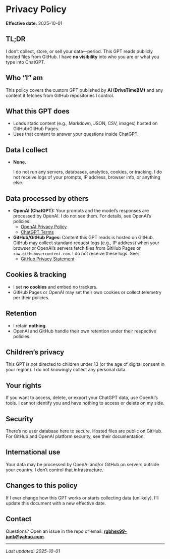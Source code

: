 # Privacy Policy

**Effective date:** 2025-10-01

## TL;DR

I don’t collect, store, or sell your data—period. This GPT reads publicly hosted files from GitHub. I have **no visibility** into who you are or what you type into ChatGPT.

## Who “I” am

This policy covers the custom GPT published by **Al (DriveTimeBM)** and any content it fetches from GitHub repositories I control.

## What this GPT does

- Loads static content (e.g., Markdown, JSON, CSV, images) hosted on GitHub/GitHub Pages.
- Uses that content to answer your questions inside ChatGPT.

## Data I collect

- **None.**  
  
  I do not run any servers, databases, analytics, cookies, or tracking. I do not receive logs of your prompts, IP address, browser info, or anything else.

## Data processed by others

- **OpenAI (ChatGPT):** Your prompts and the model’s responses are processed by OpenAI. I do not see them. For details, see OpenAI’s policies:  
  - [OpenAI Privacy Policy](https://openai.com/policies/privacy-policy)  
  - [ChatGPT Terms](https://openai.com/policies/terms-of-use)
- **GitHub/GitHub Pages:** Content this GPT reads is hosted on GitHub. GitHub may collect standard request logs (e.g., IP address) when your browser or OpenAI’s servers fetch files from GitHub Pages or `raw.githubusercontent.com`. I do not receive these logs. See:  
  - [GitHub Privacy Statement](https://docs.github.com/en/site-policy/privacy-policies/github-privacy-statement)

## Cookies & tracking

- I set **no cookies** and embed no trackers.  
- GitHub Pages or OpenAI may set their own cookies or collect telemetry per their policies.

## Retention

- I retain **nothing**.  
- OpenAI and GitHub handle their own retention under their respective policies.

## Children’s privacy

This GPT is not directed to children under 13 (or the age of digital consent in your region). I do not knowingly collect any personal data.

## Your rights

If you want to access, delete, or export your ChatGPT data, use OpenAI’s tools. I cannot identify you and have nothing to access or delete on my side.

## Security

There’s no user database here to secure. Hosted files are public on GitHub. For GitHub and OpenAI platform security, see their documentation.

## International use

Your data may be processed by OpenAI and/or GitHub on servers outside your country. I don’t control that infrastructure.

## Changes to this policy

If I ever change how this GPT works or starts collecting data (unlikely), I’ll update this document with a new effective date.

## Contact

Questions? Open an issue in the repo or email: **rgbhex99-junk@yahoo.com**.

---

*Last updated: 2025-10-01*
